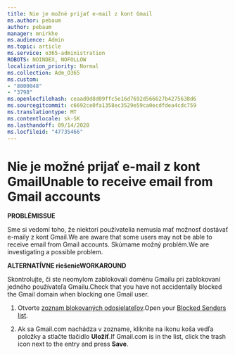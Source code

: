 ```yaml
---
title: Nie je možné prijať e-mail z kont Gmail
ms.author: pebaum
author: pebaum
manager: mnirkhe
ms.audience: Admin
ms.topic: article
ms.service: o365-administration
ROBOTS: NOINDEX, NOFOLLOW
localization_priority: Normal
ms.collection: Adm_O365
ms.custom:
- "8000048"
- "3798"
ms.openlocfilehash: ceaad0d8d09ffc5e16d7692d566627b4275638d6
ms.sourcegitcommit: c6692ce0fa1358ec3529e59ca0ecdfdea4cdc759
ms.translationtype: MT
ms.contentlocale: sk-SK
ms.lasthandoff: 09/14/2020
ms.locfileid: "47735466"
---
```

# <a name="unable-to-receive-email-from-gmail-accounts"></a><span data-ttu-id="f463a-102">Nie je možné prijať e-mail z kont Gmail</span><span class="sxs-lookup"><span data-stu-id="f463a-102">Unable to receive email from Gmail accounts</span></span>

<span data-ttu-id="f463a-103">**PROBLÉM**</span><span class="sxs-lookup"><span data-stu-id="f463a-103">**ISSUE**</span></span>

<span data-ttu-id="f463a-104">Sme si vedomí toho, že niektorí používatelia nemusia mať možnosť dostávať e-maily z kont Gmail.</span><span class="sxs-lookup"><span data-stu-id="f463a-104">We are aware that some users may not be able to receive email from Gmail accounts.</span></span> <span data-ttu-id="f463a-105">Skúmame možný problém.</span><span class="sxs-lookup"><span data-stu-id="f463a-105">We are investigating a possible problem.</span></span>

<span data-ttu-id="f463a-106">**ALTERNATÍVNE riešenie**</span><span class="sxs-lookup"><span data-stu-id="f463a-106">**WORKAROUND**</span></span>

<span data-ttu-id="f463a-107">Skontrolujte, či ste neomylom zablokovali doménu Gmailu pri zablokovaní jedného používateľa Gmailu.</span><span class="sxs-lookup"><span data-stu-id="f463a-107">Check that you have not accidentally blocked the Gmail domain when blocking one Gmail user.</span></span>

1. <span data-ttu-id="f463a-108">Otvorte [zoznam blokovaných odosielateľov](https://go.microsoft.com/fwlink/?linkid=2121010).</span><span class="sxs-lookup"><span data-stu-id="f463a-108">Open your [Blocked Senders list](https://go.microsoft.com/fwlink/?linkid=2121010).</span></span>

2. <span data-ttu-id="f463a-109">Ak sa Gmail.com nachádza v zozname, kliknite na ikonu koša vedľa položky a stlačte tlačidlo **Uložiť**.</span><span class="sxs-lookup"><span data-stu-id="f463a-109">If Gmail.com is in the list, click the trash icon next to the entry and press **Save**.</span></span>
